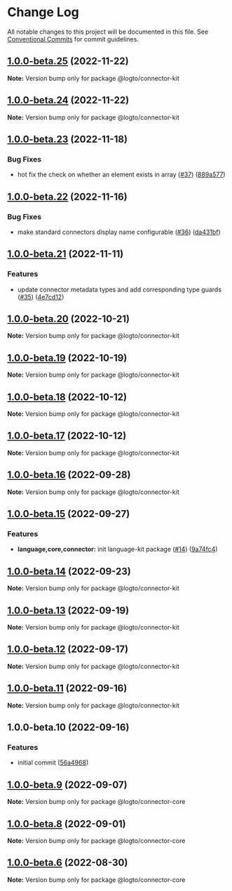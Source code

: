 # Change Log

All notable changes to this project will be documented in this file.
See [Conventional Commits](https://conventionalcommits.org) for commit guidelines.

## [1.0.0-beta.25](https://github.com/logto-io/toolkit/compare/v1.0.0-beta.24...v1.0.0-beta.25) (2022-11-22)

**Note:** Version bump only for package @logto/connector-kit





## [1.0.0-beta.24](https://github.com/logto-io/toolkit/compare/v1.0.0-beta.23...v1.0.0-beta.24) (2022-11-22)

**Note:** Version bump only for package @logto/connector-kit





## [1.0.0-beta.23](https://github.com/logto-io/toolkit/compare/v1.0.0-beta.22...v1.0.0-beta.23) (2022-11-18)


### Bug Fixes

* hot fix the check on whether an element exists in array ([#37](https://github.com/logto-io/toolkit/issues/37)) ([889a577](https://github.com/logto-io/toolkit/commit/889a5773b5e95c35c4ef17db24622e7b87b723c5))



## [1.0.0-beta.22](https://github.com/logto-io/toolkit/compare/v1.0.0-beta.21...v1.0.0-beta.22) (2022-11-16)


### Bug Fixes

* make standard connectors display name configurable ([#36](https://github.com/logto-io/toolkit/issues/36)) ([da431bf](https://github.com/logto-io/toolkit/commit/da431bf318a83e0086070d49a16a8cc3d970f388))



## [1.0.0-beta.21](https://github.com/logto-io/toolkit/compare/v1.0.0-beta.20...v1.0.0-beta.21) (2022-11-11)


### Features

* update connector metadata types and add corresponding type guards ([#35](https://github.com/logto-io/toolkit/issues/35)) ([4e7cd12](https://github.com/logto-io/toolkit/commit/4e7cd12b4b4fb32f2ed5a7d66e1616e20fa395f1))



## [1.0.0-beta.20](https://github.com/logto-io/toolkit/compare/v1.0.0-beta.19...v1.0.0-beta.20) (2022-10-21)

**Note:** Version bump only for package @logto/connector-kit





## [1.0.0-beta.19](https://github.com/logto-io/toolkit/compare/v1.0.0-beta.18...v1.0.0-beta.19) (2022-10-19)

**Note:** Version bump only for package @logto/connector-kit





## [1.0.0-beta.18](https://github.com/logto-io/toolkit/compare/v1.0.0-beta.17...v1.0.0-beta.18) (2022-10-12)

**Note:** Version bump only for package @logto/connector-kit





## [1.0.0-beta.17](https://github.com/logto-io/toolkit/compare/v1.0.0-beta.16...v1.0.0-beta.17) (2022-10-12)

**Note:** Version bump only for package @logto/connector-kit





## [1.0.0-beta.16](https://github.com/logto-io/toolkit/compare/v1.0.0-beta.15...v1.0.0-beta.16) (2022-09-28)

**Note:** Version bump only for package @logto/connector-kit





## [1.0.0-beta.15](https://github.com/logto-io/toolkit/compare/v1.0.0-beta.14...v1.0.0-beta.15) (2022-09-27)


### Features

* **language,core,connector:** init language-kit package ([#14](https://github.com/logto-io/toolkit/issues/14)) ([9a74fc4](https://github.com/logto-io/toolkit/commit/9a74fc4d34c9ce277b8734ab78735549dc3a3cda))



## [1.0.0-beta.14](https://github.com/logto-io/toolkit/compare/v1.0.0-beta.13...v1.0.0-beta.14) (2022-09-23)

**Note:** Version bump only for package @logto/connector-kit





## [1.0.0-beta.13](https://github.com/logto-io/toolkit/compare/v1.0.0-beta.12...v1.0.0-beta.13) (2022-09-19)

**Note:** Version bump only for package @logto/connector-kit





## [1.0.0-beta.12](https://github.com/logto-io/toolkit/compare/v1.0.0-beta.11...v1.0.0-beta.12) (2022-09-17)

**Note:** Version bump only for package @logto/connector-kit





## [1.0.0-beta.11](https://github.com/logto-io/toolkit/compare/v1.0.0-beta.10...v1.0.0-beta.11) (2022-09-16)

**Note:** Version bump only for package @logto/connector-kit





## 1.0.0-beta.10 (2022-09-16)


### Features

* initial commit ([56a4968](https://github.com/logto-io/toolkit/commit/56a496848168a4a9ae9ac7af83d51f1b8a6afe2c))



## [1.0.0-beta.9](https://github.com/logto-io/logto/compare/v1.0.0-beta.8...v1.0.0-beta.9) (2022-09-07)

**Note:** Version bump only for package @logto/connector-core





## [1.0.0-beta.8](https://github.com/logto-io/logto/compare/v1.0.0-beta.6...v1.0.0-beta.8) (2022-09-01)

**Note:** Version bump only for package @logto/connector-core





## [1.0.0-beta.6](https://github.com/logto-io/logto/compare/v1.0.0-beta.5...v1.0.0-beta.6) (2022-08-30)

**Note:** Version bump only for package @logto/connector-core
